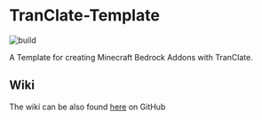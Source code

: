 # TranClate-Template

![build](https://github.com/TimoliaCreative/TranClate-Template/actions/workflows/gradle_build.yml/badge.svg)

A Template for creating Minecraft Bedrock Addons with TranClate.

## Wiki

The wiki can be also found [here](https://timoliacreative.github.io/#/) on GitHub
